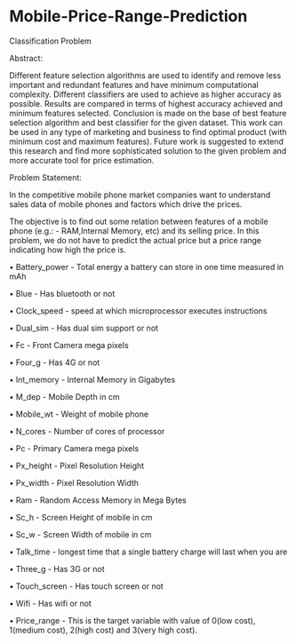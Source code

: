 # Mobile-Price-Range-Prediction
Classification Problem

Abstract: 

Different feature selection algorithms are used to identify and remove less important and 
redundant features and have minimum computational complexity. Different classifiers are used 
to achieve as higher accuracy as possible. Results are compared in terms of highest accuracy 
achieved and minimum features selected. Conclusion is made on the base of best feature 
selection algorithm and best classifier for the given dataset. This work can be used in any type 
of marketing and business to find optimal product (with minimum cost and maximum features). 
Future work is suggested to extend this research and find more sophisticated solution to the 
given problem and more accurate tool for price estimation.

Problem Statement:

In the competitive mobile phone market companies want to understand sales data of mobile 
phones and factors which drive the prices.

The objective is to find out some relation between features of a mobile phone (e.g.: -
RAM,Internal Memory, etc) and its selling price. In this problem, we do not have to predict 
the actual price but a price range indicating how high the price is.

• Battery_power - Total energy a battery can store in one time measured in mAh

• Blue - Has bluetooth or not

• Clock_speed - speed at which microprocessor executes instructions

• Dual_sim - Has dual sim support or not

• Fc - Front Camera mega pixels

• Four_g - Has 4G or not

• Int_memory - Internal Memory in Gigabytes

• M_dep - Mobile Depth in cm

• Mobile_wt - Weight of mobile phone

• N_cores - Number of cores of processor

• Pc - Primary Camera mega pixels

• Px_height - Pixel Resolution Height

• Px_width - Pixel Resolution Width

• Ram - Random Access Memory in Mega Bytes

• Sc_h - Screen Height of mobile in cm

• Sc_w - Screen Width of mobile in cm

• Talk_time - longest time that a single battery charge will last when you are

• Three_g - Has 3G or not

• Touch_screen - Has touch screen or not

• Wifi - Has wifi or not

• Price_range - This is the target variable with value of 0(low cost), 1(medium cost), 
2(high cost) and 3(very high cost).
